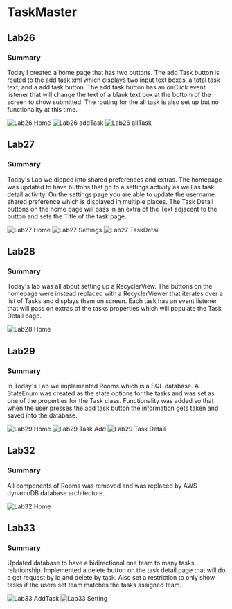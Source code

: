 # TaskMaster

## Lab26

### Summary

Today I created a home page that has two buttons. The add Task button is routed to the add task xml which displays two input text boxes, a total task text, and a add task button. The add task button has an onClick event listener that will change the text of a blank text box at the bottom of the screen to show submitted. The routing for the all task is also set up but no functionality at this time.

![Lab26 Home](screenshots/Lab26/Lab26_Home.PNG)
![Lab26 addTask](screenshots/Lab26/Lab26_allTask.PNG)
![Lab26 allTask](screenshots/Lab26/Lab26_AddTask.PNG)

## Lab27

### Summary

Today's Lab we dipped into shared preferences and extras. The homepage was updated to have buttons that go to a settings activity as well as task detail activity. On the settings page you are able to update the username shared preference which is displayed in multiple places. The Task Detail buttons on the home page will pass in an extra of the Text adjacent to the button and sets the Title of the task page.

![Lab27 Home](screenshots/Lab27/Lab27_Home.PNG)
![Lab27 Settings](screenshots/Lab27/Lab27_Settings.PNG)
![Lab27 TaskDetail](screenshots/Lab27/Lab27_TaskDetail.PNG)

## Lab28

### Summary

Today's lab was all about setting up a RecyclerView. The buttons on the homepage were instead replaced with a RecyclerViewer that iterates over a list of Tasks and displays them on screen. Each task has an event listener that will pass on extras of the tasks properties which will populate the Task Detail page.

![Lab28 Home](screenshots/Lab28/Lab28_Home.PNG)

## Lab29

### Summary

In Today's Lab we implemented Rooms which is a SQL database. A StateEnum was created as the state options for the tasks and was set as one of the properties for the Task class. Functionality was added so that when the user presses the add task button the information gets taken and saved into the database.

![Lab29 Home](screenshots/lab29/Lab29_Home.PNG)
![Lab29 Task Add](screenshots/lab29/Lab29_AddTask.PNG)
![Lab29 Task Detail](screenshots/lab29/Lab29_TaskDetail.PNG)

## Lab32

### Summary

All components of Rooms was removed and was replaced by AWS dynamoDB database architecture.

![Lab32 Home](screenshots/lab32/Lab32_Home.PNG)

## Lab33

### Summary

Updated database to have a bidirectional one team to many tasks relationship. Implemented a delete button on the task detail page that will do a get request by id and delete by task. Also set a restriction to only show tasks if the users set team matches the tasks assigned team.

![Lab33 AddTask](screenshots/lab33/Lab33_AddTask.PNG)
![Lab33 Setting](screenshots/lab33/Lab33_Setting.PNG)